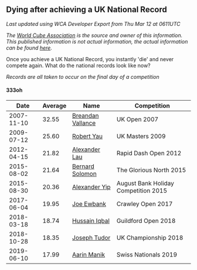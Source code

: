 ## Dying after achieving a UK National Record 

*Last updated using WCA Developer Export from Thu Mar 12 at 0611UTC*

*The [World Cube Association](https://www.worldcubeassociation.org) is the source and owner of this information. This published information is not actual information, the actual information can be found [here](https://www.worldcubeassociation.org/results).*

Once you achieve a UK National Record, you instantly 'die' and never compete again. What do the national records look like now?

*Records are all taken to occur on the final day of a competition*

#### 333oh

|Date|Average|Name|Competition|  
|--|--|--|--|  
|2007-11-10|32.55|[Breandan Vallance](https://www.worldcubeassociation.org/persons/2007VALL01)|UK Open 2007|  
|2009-07-12|25.60|[Robert Yau](https://www.worldcubeassociation.org/persons/2009YAUR01)|UK Masters 2009|  
|2012-04-15|21.82|[Alexander Lau](https://www.worldcubeassociation.org/persons/2011LAUA01)|Rapid Dash Open 2012|  
|2015-08-02|21.64|[Bernard Solomon](https://www.worldcubeassociation.org/persons/2013SOLO02)|The Glorious North 2015|  
|2015-08-30|20.36|[Alexander Yip](https://www.worldcubeassociation.org/persons/2015YIPA01)|August Bank Holiday Competition 2015|  
|2017-06-04|19.95|[Joe Ewbank](https://www.worldcubeassociation.org/persons/2015EWBA01)|Crawley Open 2017|  
|2018-03-18|18.74|[Hussain Iqbal](https://www.worldcubeassociation.org/persons/2016IQBA01)|Guildford Open 2018|  
|2018-10-28|18.35|[Joseph Tudor](https://www.worldcubeassociation.org/persons/2016TUDO02)|UK Championship 2018|  
|2019-06-10|17.99|[Aarin Manik](https://www.worldcubeassociation.org/persons/2017MANI03)|Swiss Nationals 2019|  
